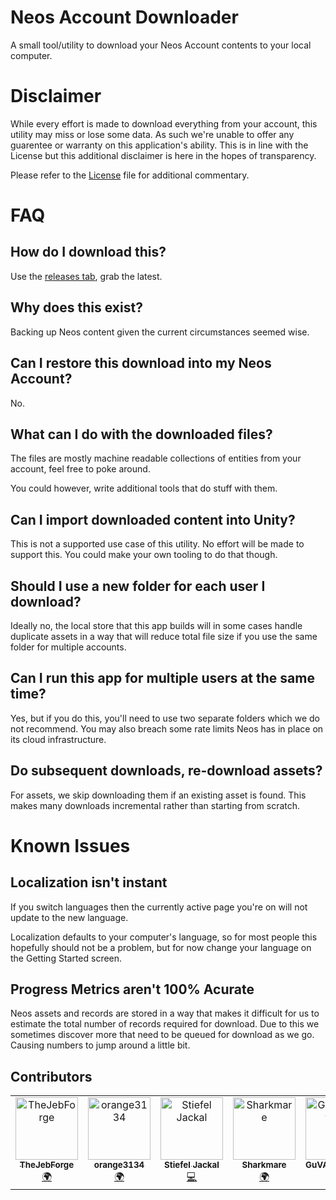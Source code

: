 # Neos Account Downloader

A small tool/utility to download your Neos Account contents to your local computer.

# Disclaimer
While every effort is made to download everything from your account, this utility may miss or lose some data. As such we're unable to offer any guarentee or warranty on this application's ability. This is in line with the License but this additional disclaimer is here in the hopes of transparency.

Please refer to the [License](LICENSE.md) file for additional commentary.

# FAQ

## How do I download this?
Use the [releases tab](https://github.com/GuVAnj8Gv3RJ/NeosAccountDownloader/releases), grab the latest.

## Why does this exist?
Backing up Neos content given the current circumstances seemed wise.

## Can I restore this download into my Neos Account?
No.

## What can I do with the downloaded files?
The files are mostly machine readable collections of entities from your account, feel free to poke around.

You could however, write additional tools that do stuff with them.

## Can I import downloaded content into Unity?
This is not a supported use case of this utility. No effort will be made to support this. You could make your own tooling to do that though.

## Should I use a new folder for each user I download?
Ideally no, the local store that this app builds will in some cases handle duplicate assets in a way that will reduce total file size if you use the same folder for multiple accounts.

## Can I run this app for multiple users at the same time?
Yes, but if you do this, you'll need to use two separate folders which we do not recommend. You may also breach some rate limits Neos has in place on its cloud infrastructure.

## Do subsequent downloads, re-download assets?
For assets, we skip downloading them if an existing asset is found. This makes many downloads incremental rather than starting from scratch.

# Known Issues

## Localization isn't instant
If you switch languages then the currently active page you're on will not update to the new language. 

Localization defaults to your computer's language, so for most people this hopefully should not be a problem, but for now change your language on the Getting Started screen.

## Progress Metrics aren't 100% Acurate
Neos assets and records are stored in a way that makes it difficult for us to estimate the total number of records required for download. Due to this we sometimes discover more that need to be queued for download as we go. Causing numbers to jump around a little bit.

## Contributors

<!-- ALL-CONTRIBUTORS-LIST:START - Do not remove or modify this section -->
<!-- prettier-ignore-start -->
<!-- markdownlint-disable -->
<table>
  <tbody>
    <tr>
      <td align="center" valign="top" width="14.28%"><a href="https://github.com/TheJebForge"><img src="https://avatars.githubusercontent.com/u/12719947?v=4?s=100" width="100px;" alt="TheJebForge"/><br /><sub><b>TheJebForge</b></sub></a><br /><a href="#translation-TheJebForge" title="Translation">🌍</a></td>
      <td align="center" valign="top" width="14.28%"><a href="https://github.com/orange3134"><img src="https://avatars.githubusercontent.com/u/56525091?v=4?s=100" width="100px;" alt="orange3134"/><br /><sub><b>orange3134</b></sub></a><br /><a href="#translation-orange3134" title="Translation">🌍</a></td>
      <td align="center" valign="top" width="14.28%"><a href="https://github.com/stiefeljackal"><img src="https://avatars.githubusercontent.com/u/20023996?v=4?s=100" width="100px;" alt="Stiefel Jackal"/><br /><sub><b>Stiefel Jackal</b></sub></a><br /><a href="https://github.com/GuVAnj8Gv3RJ/NeosAccountDownloader/commits?author=stiefeljackal" title="Code">💻</a></td>
      <td align="center" valign="top" width="14.28%"><a href="https://github.com/Sharkmare"><img src="https://avatars.githubusercontent.com/u/34294231?v=4?s=100" width="100px;" alt="Sharkmare"/><br /><sub><b>Sharkmare</b></sub></a><br /><a href="#translation-Sharkmare" title="Translation">🌍</a></td>
      <td align="center" valign="top" width="14.28%"><a href="https://github.com/GuVAnj8Gv3RJ"><img src="https://avatars.githubusercontent.com/u/132167543?v=4?s=100" width="100px;" alt="GuVAnj8Gv3RJ"/><br /><sub><b>GuVAnj8Gv3RJ</b></sub></a><br /><a href="https://github.com/GuVAnj8Gv3RJ/NeosAccountDownloader/commits?author=GuVAnj8Gv3RJ" title="Code">💻</a> <a href="#maintenance-GuVAnj8Gv3RJ" title="Maintenance">🚧</a></td>
      <td align="center" valign="top" width="14.28%"><a href="https://github.com/RileyGuy"><img src="https://avatars.githubusercontent.com/u/9770110?v=4?s=100" width="100px;" alt="Cyro"/><br /><sub><b>Cyro</b></sub></a><br /><a href="https://github.com/GuVAnj8Gv3RJ/NeosAccountDownloader/commits?author=RileyGuy" title="Code">💻</a></td>
      <td align="center" valign="top" width="14.28%"><a href="https://github.com/Psychpsyo"><img src="https://avatars.githubusercontent.com/u/60073468?v=4?s=100" width="100px;" alt="Psychpsyo"/><br /><sub><b>Psychpsyo</b></sub></a><br /><a href="https://github.com/GuVAnj8Gv3RJ/NeosAccountDownloader/commits?author=Psychpsyo" title="Code">💻</a> <a href="#translation-Psychpsyo" title="Translation">🌍</a></td>
    </tr>
  </tbody>
</table>

<!-- markdownlint-restore -->
<!-- prettier-ignore-end -->

<!-- ALL-CONTRIBUTORS-LIST:END -->
